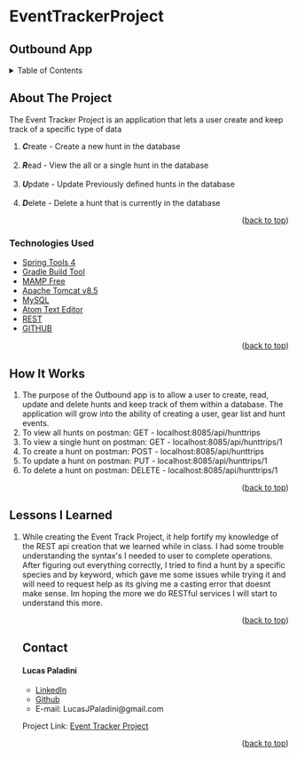 # EventTrackerProject


## Outbound App
<details>
  <summary>Table of Contents</summary>
  <ul>
    <li>
      <a href="#about-the-project">About The Project</a>
  </ul>
      <ul>
        <li><a href="#technologies-used">Technologies Used</a></li>
      </ul>
    </li>
  <ul>
    <li><a href="#howitworks">How It Works</a></li>
  </ul>  
  <ul>
    <li><a href="#Lessons-I-Learned">Contact</a></li>
  </ul>
  <ul>
    <li><a href="#contact">Contact</a></li>
  </ul>

  <ul>
    <li><a href="#acknowledgments">Acknowledgments</a></li>
    </ul>

</details>

## About The Project

<p>The Event Tracker Project is an application that lets a user create and keep track of a specific type of data</p>
<ol>
<li><strong><em>C</em></strong>reate - Create a new hunt in the database </li>
<br>
<li><strong><em>R</em></strong>ead - View the all or a single hunt in the database</li>
<br>
<li><strong><em>U</em></strong>pdate - Update Previously defined hunts in the database</li>
<br>
<li><strong><em>D</em></strong>elete - Delete a hunt that is currently in the database </li>
</ol>
<!--[![Product Name Screen Shot][product-screenshot]](https://example.com) -->

<p align="right">(<a href="#top">back to top</a>)</p>

### Technologies Used

-   [Spring Tools 4](https://spring.io/tools)
-   [Gradle Build Tool](https://gradle.org/install/)
-   [MAMP Free](https://www.mamp.info/en/mac/)
-   [Apache Tomcat v8.5](https://tomcat.apache.org/)
-   [MySQL](https://www.mysql.com/)
-   [Atom Text Editor](https://atom.io/)
-   [REST](https://restfulapi.net/)
-   [GITHUB](https://github.com/)

<p align="right">(<a href="#top">back to top</a>)</p>


## How It Works

<ol>
<li>
The purpose of the Outbound app is to allow a user to create, read, update and delete hunts and keep track of them within a database. The application will grow into the ability of creating a user, gear list and hunt events.
</li>
<li>
To view all hunts on postman: GET - localhost:8085/api/hunttrips
</li>
<li>
To view a single hunt on postman: GET - localhost:8085/api/hunttrips/1
</li>
<li>
To create a hunt on postman: POST - localhost:8085/api/hunttrips
</li>
<li>
To update a hunt on postman: PUT - localhost:8085/api/hunttrips/1
</li>
<li>
To delete a hunt on postman: DELETE - localhost:8085/api/hunttrips/1
</li>
</ol>

<p align="right">(<a href="#top">back to top</a>)</p>


## Lessons I Learned
<ol>
<li>
While creating the Event Track Project, it help fortify my knowledge of the REST api creation that we learned while in class. I had some trouble understanding the syntax's I
 needed to user to complete operations. After figuring out everything correctly, I tried to find a hunt by a specific species and by keyword, which gave me some issues while trying it and will need to request help as its giving me a casting error that doesnt make sense. Im hoping the more we do RESTful services I will start to understand this more.
</li>

<p align="right">(<a href="#top">back to top</a>)</p>


## Contact




<h4>Lucas Paladini</h4>
<ul>
<li><a href="https://www.linkedin.com/in/lucas-paladini/">LinkedIn</a></li>
<li><a href="https://github.com/Lpaladini90">Github</a></li>
<li> E-mail: LucasJPaladini@gmail.com</li>
</ul>


Project Link: [Event Tracker Project](https://github.com/Lpaladini90/EventTrackerProject)

<p align="right">(<a href="#top">back to top</a>)</p>

<!-- ACKNOWLEDGMENTS -->
